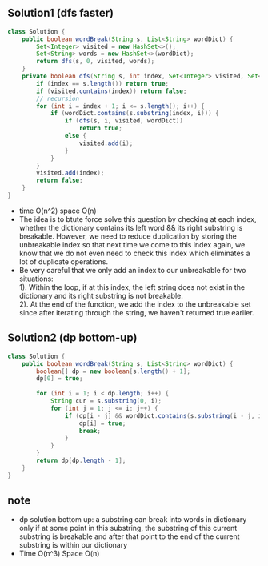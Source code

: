 ## Solution1 (dfs faster) 
``` java
class Solution {
    public boolean wordBreak(String s, List<String> wordDict) {
        Set<Integer> visited = new HashSet<>();
        Set<String> words = new HashSet<>(wordDict);
        return dfs(s, 0, visited, words);
    }
    private boolean dfs(String s, int index, Set<Integer> visited, Set<String> wordDict) {
        if (index == s.length()) return true;
        if (visited.contains(index)) return false;
        // recursion
        for (int i = index + 1; i <= s.length(); i++) {
            if (wordDict.contains(s.substring(index, i))) {
                if (dfs(s, i, visited, wordDict))
                    return true;
                else {
                    visited.add(i);
                }
            }
        }
        visited.add(index);
        return false;
    }
}
```
* time O(n^2) space O(n)
* The idea is to btute force solve this question by checking at each index, whether the dictionary contains its left word && its right substring is breakable. However, we need to reduce duplication by storing the unbreakable index so that next time we come to this index again, we know that we do not even need to check this index which eliminates a lot of duplicate operations. 
* Be very careful that we only add an index to our unbreakable for two situations:</br>
1). Within the loop, if at this index, the left string does not exist in the dictionary and its right substring is not breakable.</br>
2). At the end of the function, we add the index to the unbreakable set since after iterating through the string, we haven't returned true earlier. 

## Solution2 (dp bottom-up)
``` java
class Solution {
    public boolean wordBreak(String s, List<String> wordDict) {
        boolean[] dp = new boolean[s.length() + 1];
        dp[0] = true;
        
        for (int i = 1; i < dp.length; i++) {
            String cur = s.substring(0, i);
            for (int j = 1; j <= i; j++) {
                if (dp[i - j] && wordDict.contains(s.substring(i - j, i))) {
                    dp[i] = true;
                    break;
                }
            }
        }
        return dp[dp.length - 1];
    }
}
```
## note
* dp solution bottom up: a substring can break into words in dictionary only if at some point in this substring, the 
substring of this current substring is breakable and after that point to the end of the current substring is within 
our dictionary
* Time O(n^3) Space O(n)


